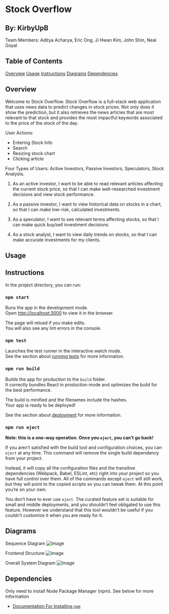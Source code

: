 # Stock Overflow
## By: KirbyUpB
Team Members: Aditya Acharya, Eric Ong, Ji Hwan Kim, John Shin, Neal Goyal

## Table of Contents
[Overview](##Overview)
[Usage](##Usage)
[Instructions](##Instructions)
[Diagrams](##Diagrams)
[Dependencies](##Dependencies)

## Overview
Welcome to Stock Overflow. Stock Overflow is a full-stack web application that uses news data to predict changes in stock prices. Not only does it show the prediction, but it also retrieves the news articles that are most relevant to that stock and provides the most impactful keywords associated to the price of the stock of the day.

User Actions: 
- Entering Stock Info
- Search
- Resizing stock chart
- Clicking article

Four Types of Users: Active Investors, Passive Investors, Speculators, Stock Analysts. 

1. As an active investor, I want to be able to read relevant articles affecting the current stock price, so that I can make well-researched investment decisions and view stock performance. 

2. As a passive investor, I want to view historical data on stocks in a chart, so that I can make low-risk, calculated investments. 

3. As a speculator, I want to see relevant terms affecting stocks, so that I can make quick buy/sell investment decisions.

4. As a stock analyst, I want to view daily trends on stocks, so that I can make accurate investments for my clients.


## Usage


## Instructions
In the project directory, you can run:

### `npm start`

Runs the app in the development mode.<br />
Open [http://localhost:3000](http://localhost:3000) to view it in the browser.

The page will reload if you make edits.<br />
You will also see any lint errors in the console.

### `npm test`

Launches the test runner in the interactive watch mode.<br />
See the section about [running tests](https://facebook.github.io/create-react-app/docs/running-tests) for more information.

### `npm run build`

Builds the app for production to the `build` folder.<br />
It correctly bundles React in production mode and optimizes the build for the best performance.

The build is minified and the filenames include the hashes.<br />
Your app is ready to be deployed!

See the section about [deployment](https://facebook.github.io/create-react-app/docs/deployment) for more information.

### `npm run eject`

**Note: this is a one-way operation. Once you `eject`, you can’t go back!**

If you aren’t satisfied with the build tool and configuration choices, you can `eject` at any time. This command will remove the single build dependency from your project.

Instead, it will copy all the configuration files and the transitive dependencies (Webpack, Babel, ESLint, etc) right into your project so you have full control over them. All of the commands except `eject` will still work, but they will point to the copied scripts so you can tweak them. At this point you’re on your own.

You don’t have to ever use `eject`. The curated feature set is suitable for small and middle deployments, and you shouldn’t feel obligated to use this feature. However we understand that this tool wouldn’t be useful if you couldn’t customize it when you are ready for it.

## Diagrams

Sequence Diagram
![Image](https://github.com/CS-UCR/final-project-stockoverflow/blob/master/backend/Screen%20Shot%202019-12-11%20at%202.32.12%20AM.png)

Frontend Structure
![Image](https://github.com/CS-UCR/final-project-stockoverflow/blob/master/backend/Screen%20Shot%202019-12-11%20at%202.32.25%20AM.png)

Overall System Diagram
![Image](https://github.com/CS-UCR/final-project-stockoverflow/blob/master/backend/Screen%20Shot%202019-12-11%20at%202.33.55%20AM.png)


## Dependencies
Only need to install Node Package Manager (npm). See below for more information
- [Documentation For Installing `npm`](https://www.npmjs.com/get-npm)
